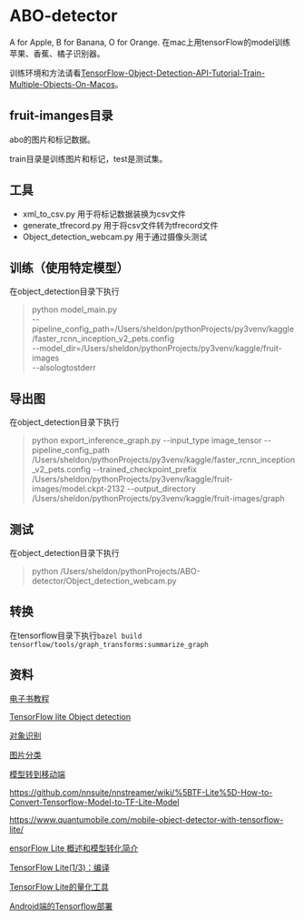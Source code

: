 # ABO-detector
A for Apple, B for Banana, O for Orange. 在mac上用tensorFlow的model训练苹果、香蕉、橘子识别器。

训练环境和方法请看[TensorFlow-Object-Detection-API-Tutorial-Train-Multiple-Objects-On-Macos](https://github.com/davelet/TensorFlow-Object-Detection-API-Tutorial-Train-Multiple-Objects-On-Macos)。

## fruit-imanges目录
abo的图片和标记数据。

train目录是训练图片和标记，test是测试集。

## 工具

- xml_to_csv.py 用于将标记数据装换为csv文件
- generate_tfrecord.py 用于将csv文件转为tfrecord文件
- Object_detection_webcam.py 用于通过摄像头测试

## 训练（使用特定模型）
在object_detection目录下执行
> python model_main.py \
    --pipeline_config_path=/Users/sheldon/pythonProjects/py3venv/kaggle/faster_rcnn_inception_v2_pets.config \
    --model_dir=/Users/sheldon/pythonProjects/py3venv/kaggle/fruit-images \
    --alsologtostderr

## 导出图
在object_detection目录下执行
> python export_inference_graph.py --input_type image_tensor --pipeline_config_path /Users/sheldon/pythonProjects/py3venv/kaggle/faster_rcnn_inception_v2_pets.config --trained_checkpoint_prefix /Users/sheldon/pythonProjects/py3venv/kaggle/fruit-images/model.ckpt-2132 --output_directory /Users/sheldon/pythonProjects/py3venv/kaggle/fruit-images/graph

## 测试
在object_detection目录下执行
> python /Users/sheldon/pythonProjects/ABO-detector/Object_detection_webcam.py

## 转换
在tensorflow目录下执行`bazel build tensorflow/tools/graph_transforms:summarize_graph`

## 资料

[电子书教程](https://github.com/davelet/ABO-detector/edit/master/objectdetection_in_tensorflowdemo.pdf)

[TensorFlow lite Object detection](https://www.tensorflow.org/lite/models/object_detection/overview)

[对象识别](https://www.tensorflow.org/lite/models/object_detection/overview#customize_model)

[图片分类](https://www.tensorflow.org/lite/models/image_classification/overview)

[模型转到移动端](https://www.tensorflow.org/lite/convert/python_api)

https://github.com/nnsuite/nnstreamer/wiki/%5BTF-Lite%5D-How-to-Convert-Tensorflow-Model-to-TF-Lite-Model

https://www.quantumobile.com/mobile-object-detector-with-tensorflow-lite/

[ensorFlow Lite 概述和模型转化简介](https://zhuanlan.zhihu.com/p/37941205)

[TensorFlow Lite(1/3)：编译](https://zhuanlan.zhihu.com/p/32190069)

[TensorFlow Lite的量化工具](https://zhuanlan.zhihu.com/p/45213001)

[Android端的Tensorflow部署](https://github.com/dingjikerbo/Android-DeepLearning/blob/master/doc/Android%E7%AB%AF%E7%9A%84Tensorflow%E9%83%A8%E7%BD%B2%E4%B8%80.md)

